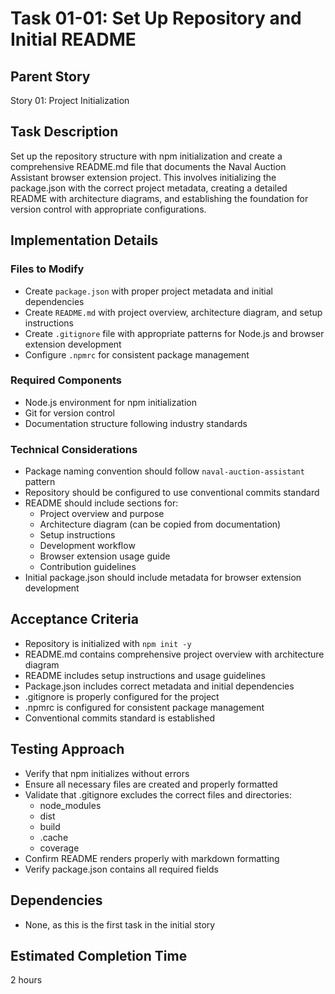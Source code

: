 # Task 01-01: Set Up Repository and Initial README

## Parent Story

Story 01: Project Initialization

## Task Description

Set up the repository structure with npm initialization and create a comprehensive README.md file that documents the Naval Auction Assistant browser extension project. This involves initializing the package.json with the correct project metadata, creating a detailed README with architecture diagrams, and establishing the foundation for version control with appropriate configurations.

## Implementation Details

### Files to Modify

- Create `package.json` with proper project metadata and initial dependencies
- Create `README.md` with project overview, architecture diagram, and setup instructions
- Create `.gitignore` file with appropriate patterns for Node.js and browser extension development
- Configure `.npmrc` for consistent package management

### Required Components

- Node.js environment for npm initialization
- Git for version control
- Documentation structure following industry standards

### Technical Considerations

- Package naming convention should follow `naval-auction-assistant` pattern
- Repository should be configured to use conventional commits standard
- README should include sections for:
  - Project overview and purpose
  - Architecture diagram (can be copied from documentation)
  - Setup instructions
  - Development workflow
  - Browser extension usage guide
  - Contribution guidelines
- Initial package.json should include metadata for browser extension development

## Acceptance Criteria

- Repository is initialized with `npm init -y`
- README.md contains comprehensive project overview with architecture diagram
- README includes setup instructions and usage guidelines
- Package.json includes correct metadata and initial dependencies
- .gitignore is properly configured for the project
- .npmrc is configured for consistent package management
- Conventional commits standard is established

## Testing Approach

- Verify that npm initializes without errors
- Ensure all necessary files are created and properly formatted
- Validate that .gitignore excludes the correct files and directories:
  - node_modules
  - dist
  - build
  - .cache
  - coverage
- Confirm README renders properly with markdown formatting
- Verify package.json contains all required fields

## Dependencies

- None, as this is the first task in the initial story

## Estimated Completion Time

2 hours

